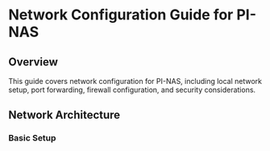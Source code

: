 # Network Configuration Guide for PI-NAS

## Overview
This guide covers network configuration for PI-NAS, including local network setup, port forwarding, firewall configuration, and security considerations.

## Network Architecture

### Basic Setup
